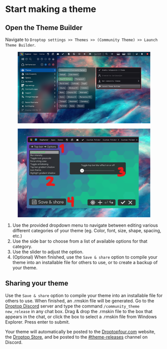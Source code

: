 # Start making a theme

## Open the Theme Builder

Navigate to `Droptop settings >> Themes >> (Community Theme) >> Launch Theme Builder`.

<figure><img src="../.gitbook/assets/Annotation 2023-12-10 104914.png" alt=""><figcaption></figcaption></figure>

<figure><img src="../.gitbook/assets/Annotation 2023-12-10 105150.png" alt=""><figcaption></figcaption></figure>

1. Use the provided dropdown menu to navigate between editing various different categories of your theme (eg. Color, font, size, shape, spacing, etc.)&#x20;
2. Use the side bar to choose from a list of available options for that category.
3. Use the slider to adjust the option.
4. (Optional) When finished, use the `Save & share` option to compile your theme into an installable file for others to use, or to create a backup of your theme.

## Sharing your theme

Use the `Save & share` option to compile your theme into an installable file for others to use. When finished, an .rmskin file will be generated. Go to the [Droptop Discord](https://discord.gg/droptop-four-800124057923485728) server and type the command `/community_theme new_release` in any chat box. Drag & drop the .rmskin file to the box that appears in the chat, or click the box to select a .rmskin file from Windows Explorer. Press enter to submit.

Your theme will automatically be posted to the [Droptopfour.com](https://www.droptopfour.com) website, the [Droptop Store](https://www.droptopfour.com/community-apps), and be posted to the [#theme-releases](https://discord.com/channels/800124057923485728/1041735291968434296) channel on Discord.
